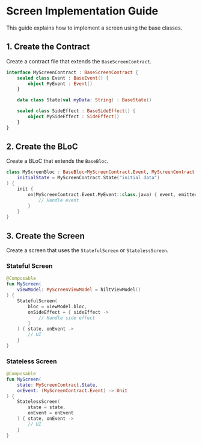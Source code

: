 # Screen Implementation Guide

This guide explains how to implement a screen using the base classes.

## 1. Create the Contract

Create a contract file that extends the `BaseScreenContract`.

```kotlin
interface MyScreenContract : BaseScreenContract {
    sealed class Event : BaseEvent() {
        object MyEvent : Event()
    }

    data class State(val myData: String) : BaseState()

    sealed class SideEffect : BaseSideEffect() {
        object MySideEffect : SideEffect()
    }
}
```

## 2. Create the BLoC

Create a BLoC that extends the `BaseBloc`.

```kotlin
class MyScreenBloc : BaseBloc<MyScreenContract.Event, MyScreenContract.State, MyScreenContract.SideEffect>(
    initialState = MyScreenContract.State("initial data")
) {
    init {
        on(MyScreenContract.Event.MyEvent::class.java) { event, emitter ->
            // Handle event
        }
    }
}
```

## 3. Create the Screen

Create a screen that uses the `StatefulScreen` or `StatelessScreen`.

### Stateful Screen

```kotlin
@Composable
fun MyScreen(
    viewModel: MyScreenViewModel = hiltViewModel()
) {
    StatefulScreen(
        bloc = viewModel.bloc,
        onSideEffect = { sideEffect ->
            // Handle side effect
        }
    ) { state, onEvent ->
        // UI
    }
}
```

### Stateless Screen

```kotlin
@Composable
fun MyScreen(
    state: MyScreenContract.State,
    onEvent: (MyScreenContract.Event) -> Unit
) {
    StatelessScreen(
        state = state,
        onEvent = onEvent
    ) { state, onEvent ->
        // UI
    }
}
```
